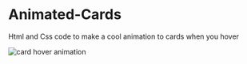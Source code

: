 # Animated-Cards
Html and Css code to make a cool animation to cards when you hover

![card hover animation](https://user-images.githubusercontent.com/84839305/203299304-a5dca9ec-df7d-4601-bfe9-c67a013a7089.PNG)
